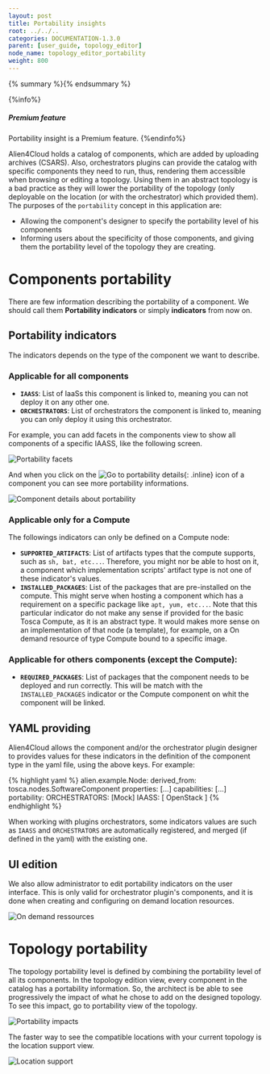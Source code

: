 ```yaml
---
layout: post
title: Portability insights
root: ../../..
categories: DOCUMENTATION-1.3.0
parent: [user_guide, topology_editor]
node_name: topology_editor_portability
weight: 800
---
```


{% summary %}{% endsummary %}

{%info%}
<h5>Premium feature</h5>
Portability insight is a Premium feature.
{%endinfo%}

Alien4Cloud holds a catalog of components, which are added by uploading archives (CSARS). Also, orchestrators plugins can provide the catalog with specific components they need to run, thus, rendering them accessible when browsing or editing a topology.  Using them in an abstract topology is a bad practice as they will lower the portability of the topology (only deployable on the location (or with the orchestrator) which provided them).
The purposes of the `portability` concept in this application are:

- Allowing the component's designer to specify the portability level of his components
- Informing users about the specificity of those components, and giving them the portability level of the topology they are creating.

# Components portability

There are few information describing the portability of a component. We should call them **Portability indicators** or simply **indicators** from now on.

## Portability indicators
The indicators depends on the type of the component we want to describe.

### Applicable for all components

- **`IAASS`**: List of IaaSs this component is linked to, meaning you can not deploy it on any other one.
- **`ORCHESTRATORS`**: List of orchestrators the component is linked to, meaning you can only deploy it using this orchestrator.

For example, you can add facets in the components view to show all components of a specific IAASS, like the following screen.

![Portability facets](../../images/1.3.0/user_guide/topology_portability/components_portability_facets.png)

And when you click on the ![Go to portability details](../../images/1.3.0/user_guide/topology_portability/portaiblity_icon.png){: .inline} icon of a component you can see more portability informations.

![Component details about portability](../../images/1.3.0/user_guide/topology_portability/components_details.png)

### Applicable only for a Compute
The followings indicators can only be defined on a Compute node:

- **`SUPPORTED_ARTIFACTS`**: List of artifacts types that the compute supports, such as `sh, bat, etc...`. Therefore, you might nor be able to host on it, a component which implementation scripts' artifact type is not one of these indicator's values.
- **`INSTALLED_PACKAGES`**: List of the packages that are pre-installed on the compute. This might serve when hosting a component which has a requirement on a specific package like `apt, yum, etc...`. Note that this particular indicator do not make any sense if provided for the basic Tosca Compute, as it is an abstract type. It would makes more sense on an implementation of that node (a template), for example, on a On demand resource of type Compute bound to a specific image.

### Applicable for others components (except the Compute):
- **`REQUIRED_PACKAGES`**: List of packages that the component needs to be deployed and run correctly. This will be match with the `INSTALLED_PACKAGES` indicator or the Compute component on whit the component will be linked.

## YAML providing
Alien4Cloud allows the component  and/or the orchestrator plugin designer to provides values for these indicators in the definition of the component type in the yaml file, using the above keys.  For example:

{% highlight yaml %}
alien.example.Node:
  derived_from: tosca.nodes.SoftwareComponent
  properties:
    [...]
  capabilities:
    [...]
  portability:
    ORCHESTRATORS: [Mock]
    IAASS: [ OpenStack ]
{% endhighlight %}

When working with plugins orchestrators, some indicators values are such as `IAASS` and `ORCHESTRATORS` are automatically registered, and merged (if defined in the yaml) with the existing one.

## UI edition
We also allow administrator to edit portability indicators on the user interface. This is only valid for orchestrator plugin's components, and it is done when creating and configuring on demand  location resources.

![On demand ressources](../../images/1.3.0/user_guide/topology_portability/on-demand-ressources.png)

# Topology portability

The topology portability level is defined by combining the portability level of all its components.
In the topology edition view, every component in the catalog has a portability information. So, the architect is be able to see progressively the impact of what he chose to add on the designed topology. To see this impact, go to portability view of the topology.

![Portability impacts](../../images/1.3.0/user_guide/topology_portability/topology_portability_infos.png)

The faster way to see the compatible locations with your current topology is the location support view.

![Location support](../../images/1.3.0/user_guide/topology_portability/location_support.png)
